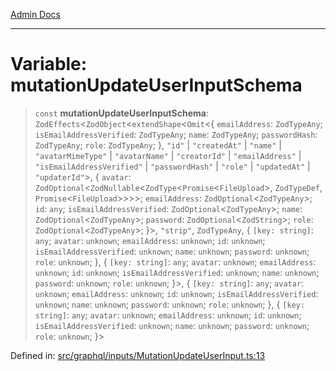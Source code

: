 [Admin Docs](/)

***

# Variable: mutationUpdateUserInputSchema

> `const` **mutationUpdateUserInputSchema**: `ZodEffects`\<`ZodObject`\<`extendShape`\<`Omit`\<\{ `emailAddress`: `ZodTypeAny`; `isEmailAddressVerified`: `ZodTypeAny`; `name`: `ZodTypeAny`; `passwordHash`: `ZodTypeAny`; `role`: `ZodTypeAny`; \}, `"id"` \| `"createdAt"` \| `"name"` \| `"avatarMimeType"` \| `"avatarName"` \| `"creatorId"` \| `"emailAddress"` \| `"isEmailAddressVerified"` \| `"passwordHash"` \| `"role"` \| `"updatedAt"` \| `"updaterId"`\>, \{ `avatar`: `ZodOptional`\<`ZodNullable`\<`ZodType`\<`Promise`\<`FileUpload`\>, `ZodTypeDef`, `Promise`\<`FileUpload`\>\>\>\>; `emailAddress`: `ZodOptional`\<`ZodTypeAny`\>; `id`: `any`; `isEmailAddressVerified`: `ZodOptional`\<`ZodTypeAny`\>; `name`: `ZodOptional`\<`ZodTypeAny`\>; `password`: `ZodOptional`\<`ZodString`\>; `role`: `ZodOptional`\<`ZodTypeAny`\>; \}\>, `"strip"`, `ZodTypeAny`, \{ `[key: string]`: `any`;  `avatar`: `unknown`; `emailAddress`: `unknown`; `id`: `unknown`; `isEmailAddressVerified`: `unknown`; `name`: `unknown`; `password`: `unknown`; `role`: `unknown`; \}, \{ `[key: string]`: `any`;  `avatar`: `unknown`; `emailAddress`: `unknown`; `id`: `unknown`; `isEmailAddressVerified`: `unknown`; `name`: `unknown`; `password`: `unknown`; `role`: `unknown`; \}\>, \{ `[key: string]`: `any`;  `avatar`: `unknown`; `emailAddress`: `unknown`; `id`: `unknown`; `isEmailAddressVerified`: `unknown`; `name`: `unknown`; `password`: `unknown`; `role`: `unknown`; \}, \{ `[key: string]`: `any`;  `avatar`: `unknown`; `emailAddress`: `unknown`; `id`: `unknown`; `isEmailAddressVerified`: `unknown`; `name`: `unknown`; `password`: `unknown`; `role`: `unknown`; \}\>

Defined in: [src/graphql/inputs/MutationUpdateUserInput.ts:13](https://github.com/syedali237/talawa-api/blob/98bc58250f2ff99b91cd3ae158cc2ad171f7d560/src/graphql/inputs/MutationUpdateUserInput.ts#L13)

